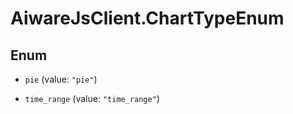 # AiwareJsClient.ChartTypeEnum

## Enum


* `pie` (value: `"pie"`)

* `time_range` (value: `"time_range"`)


